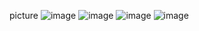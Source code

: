 picture
![image](https://github.com/user-attachments/assets/a4554f9f-5762-436e-8ec4-14ccbab031fa)
![image](https://github.com/user-attachments/assets/05ffa653-3aba-4328-9c50-c084a2c40950)
![image](https://github.com/user-attachments/assets/12bd1a15-b32b-4605-8311-e9211b34e881)
![image](https://github.com/user-attachments/assets/2e7be950-c546-4d3b-b52f-68d14cdca14a)
